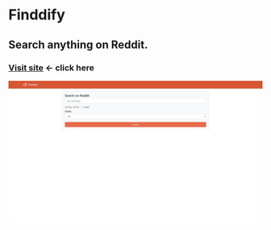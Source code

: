 # Finddify

## Search anything on Reddit.

### [Visit site](https://exoryon.github.io/Finddify/)  ← click here
![alt text](https://github.com/exORYON/Projects-preview/blob/main/finddify.jpg?raw=true "Finddify")
